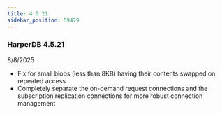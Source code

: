 ```yaml
---
title: 4.5.21
sidebar_position: 59479
---
```


### HarperDB 4.5.21

8/8/2025

- Fix for small blobs (less than 8KB) having their contents swapped on repeated access
- Completely separate the on-demand request connections and the subscription replication connections for more robust connection management
